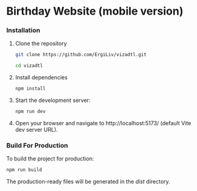 # Birthday Website (mobile version)

### Installation

1. Clone the repository
   ```bash
   git clone https://github.com/ErgiLiv/vizadtl.git
   
   cd vizadtl
   ```
2. Install dependencies
   ```bash
   npm install
   ```
3. Start the development server:
    ```bash
    npm run dev
    ```
4. Open your browser and navigate to http://localhost:5173/ (default Vite dev server URL).


### Build For Production

 To build the project for production:
```bash
npm run build
```
The production-ready files will be generated in the _dist_ directory.
